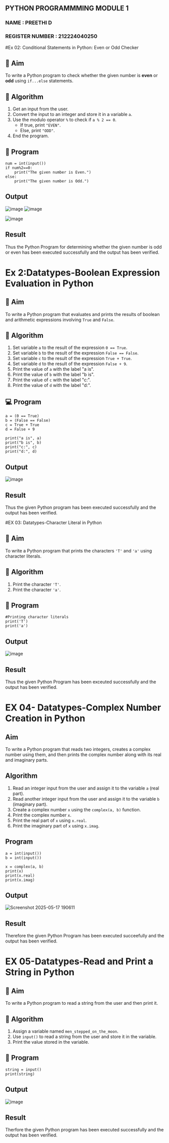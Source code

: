## PYTHON PROGRAMMMING MODULE 1
### NAME : PREETHI D
### REGISTER NUMBER : 212224040250
#Ex 02: Conditional Statements in Python: Even or Odd Checker

## 🎯 Aim
To write a Python program to check whether the given number is **even** or **odd** using `if...else` statements.

## 🧠 Algorithm
1. Get an input from the user.
2. Convert the input to an integer and store it in a variable `a`.
3. Use the modulo operator `%` to check if `a % 2 == 0`.
   - If true, print `"EVEN"`.
   - Else, print `"ODD"`.
4. End the program.

## 🧾 Program
```
num = int(input())
if num%2==0:
    print("The given number is Even.")
else:
    print("The given number is Odd.")
```

## Output
![image](https://github.com/user-attachments/assets/4f08905f-ea30-47e7-98d7-9ee4de2c5ae5)
![image](https://github.com/user-attachments/assets/1bb146dc-ffba-402b-a1e6-95fb70d1e7ec)


![image](https://github.com/user-attachments/assets/9b711cd5-c760-43c1-ab42-93236dc4cec7)

## Result
Thus the Python Program for determining whether the given number is odd or even has been executed successfully and the output has been verified.

# Ex 2:Datatypes-Boolean Expression Evaluation in Python

## 🎯 Aim
To write a Python program that evaluates and prints the results of boolean and arithmetic expressions involving `True` and `False`.

## 🧠 Algorithm
1. Set variable `a` to the result of the expression `0 == True`.
2. Set variable `b` to the result of the expression `False == False`.
3. Set variable `c` to the result of the expression `True + True`.
4. Set variable `d` to the result of the expression `False + 9`.
5. Print the value of `a` with the label "a is".
6. Print the value of `b` with the label "b is".
7. Print the value of `c` with the label "c:".
8. Print the value of `d` with the label "d:".

## 💻 Program
```
a = (0 == True)
b = (False == False)
c = True + True
d = False + 9

print("a is", a)
print("b is", b)
print("c:", c)
print("d:", d)

```

## Output
![image](https://github.com/user-attachments/assets/ab074744-cb85-49ec-8e6c-9978c1a4a511)

## Result
Thus the given Python program has been executed successfully and the output has been verified.

#EX 03:  Datatypes-Character Literal in Python

## 🎯 Aim
To write a Python program that prints the characters `'T'` and `'a'` using character literals.

## 🧠 Algorithm
1. Print the character `'T'`.
2. Print the character `'a'`.

## 🧾 Program
```
#Printing character literals
print('T')
print('a')
```
## Output
![image](https://github.com/user-attachments/assets/76f0b14c-067d-4353-b6c4-ac14d4c352e7)

## Result
Thus the given Python Program has been exceuted successfully and the output has been verified.

# EX 04- Datatypes-Complex Number Creation in Python

##  Aim
To write a Python program that reads two integers, creates a complex number using them, and then prints the complex number along with its real and imaginary parts.

##  Algorithm
1. Read an integer input from the user and assign it to the variable `a` (real part).
2. Read another integer input from the user and assign it to the variable `b` (imaginary part).
3. Create a complex number `x` using the `complex(a, b)` function.
4. Print the complex number `x`.
5. Print the real part of `x` using `x.real`.
6. Print the imaginary part of `x` using `x.imag`.

##  Program
```
a = int(input())
b = int(input())

x = complex(a, b)
print(x)
print(x.real)
print(x.imag)
```
## Output

![Screenshot 2025-05-17 190611](https://github.com/user-attachments/assets/e29fc7b4-b6c0-4c22-a59b-393cd94799c0)

## Result
Therefore the given Python Program has been executed succeefully and the output has been verified.

# EX 05-Datatypes-Read and Print a String in Python

## 🎯 Aim
To write a Python program to read a string from the user and then print it.

## 🧠 Algorithm
1. Assign a variable named `men_stepped_on_the_moon`.
2. Use `input()` to read a string from the user and store it in the variable.
3. Print the value stored in the variable.

## 🧾 Program
```
string = input()
print(string)

```
## Output

![image](https://github.com/user-attachments/assets/0523e844-803e-4ba8-8647-654d84c6a7ec)


## Result
Therfore the given Python program has been executed successfully and the output has been verified.
